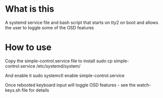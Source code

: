 What is this
===========
A systemd service file and bash script that starts on tty2 on boot and allows the user to toggle some of the OSD features

How to use
==========
Copy the simple-control.service file to install
sudo cp simple-control.service /etc/systemd/system/

And enable it
sudo systemctl enable simple-control.service

Once rebooted keyboard input will toggle OSD features - see the watch-keys.sh file for details
